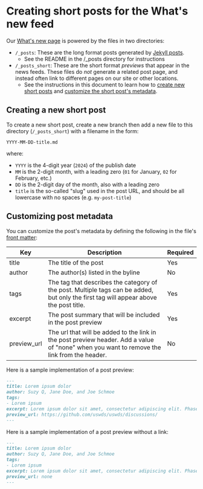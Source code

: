 # Creating short posts for the What's new feed

Our [What's new page](https://designsystem.digital.gov/about/whats-new/) is powered by the files in two directories:
- `/_posts`: These are the long format posts generated by [Jekyll posts](https://jekyllrb.com/docs/posts/).
  - See the README in the /_posts directory for instructions
- `/_posts_short`: These are the short format _previews_ that appear in the news feeds. These files do _not_ generate a related post page, and instead often link to different pages on our site or other locations.
  - See the instructions in this document to learn how to [create new short posts](#creating-a-new-short-post) and [customize the short post's metadata](#customizing-post-metadata).

## Creating a new short post

To create a new short post, create a new branch then add a new file to this directory (`/_posts_short`) with a filename in the form:

```
YYYY-MM-DD-title.md
```

where:

- `YYYY` is the 4-digit year (`2024`) of the publish date
- `MM` is the 2-digit month, with a leading zero (`01` for January, `02` for February, etc.)
- `DD` is the 2-digit day of the month, also with a leading zero
- `title` is the so-called "slug" used in the post URL, and should be all lowercase with no spaces (e.g. `my-post-title`)

## Customizing post metadata

You can customize the post's metadata by defining the following in the file's [front matter](https://jekyllrb.com/docs/front-matter/):

| Key | Description | Required |
|--------|--------|--------|
| title | The title of the post | Yes |
| author | The author(s) listed in the byline | No |
| tags | The tag that describes the category of the post. Multiple tags can be added, but only the first tag will appear above the post title. | Yes |
| excerpt | The post summary that will be included in the post preview | Yes |
| preview_url | The url that will be added to the link in the post preview header. Add a value of "none" when you want to remove the link from the header. | No |

Here is a sample implementation of a post preview:

```md
---
title: Lorem ipsum dolor
author: Suzy Q, Jane Doe, and Joe Schmoe
tags:
- Lorem ipsum
excerpt: Lorem ipsum dolor sit amet, consectetur adipiscing elit. Phasellus egestas sed felis eget sodales.
preview_url: https://github.com/uswds/uswds/discussions/
---
```

Here is a sample implementation of a post preview without a link:

```md
---
title: Lorem ipsum dolor
author: Suzy Q, Jane Doe, and Joe Schmoe
tags:
- Lorem ipsum
excerpt: Lorem ipsum dolor sit amet, consectetur adipiscing elit. Phasellus egestas sed felis eget sodales.
preview_url: none
---
```